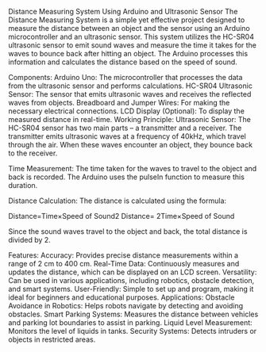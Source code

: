 
Distance Measuring System Using Arduino and Ultrasonic Sensor
The Distance Measuring System is a simple yet effective project designed to measure the distance between an object and the sensor using an Arduino microcontroller and an ultrasonic sensor. This system utilizes the HC-SR04 ultrasonic sensor to emit sound waves and measure the time it takes for the waves to bounce back after hitting an object. The Arduino processes this information and calculates the distance based on the speed of sound.

Components:
Arduino Uno: The microcontroller that processes the data from the ultrasonic sensor and performs calculations.
HC-SR04 Ultrasonic Sensor: The sensor that emits ultrasonic waves and receives the reflected waves from objects.
Breadboard and Jumper Wires: For making the necessary electrical connections.
LCD Display (Optional): To display the measured distance in real-time.
Working Principle:
Ultrasonic Sensor: The HC-SR04 sensor has two main parts – a transmitter and a receiver. The transmitter emits ultrasonic waves at a frequency of 40kHz, which travel through the air. When these waves encounter an object, they bounce back to the receiver.

Time Measurement: The time taken for the waves to travel to the object and back is recorded. The Arduino uses the pulseIn function to measure this duration.

Distance Calculation: The distance is calculated using the formula:

Distance=Time×Speed of Sound2
Distance= 2Time×Speed of Sound
​
 
Since the sound waves travel to the object and back, the total distance is divided by 2.

Features:
Accuracy: Provides precise distance measurements within a range of 2 cm to 400 cm.
Real-Time Data: Continuously measures and updates the distance, which can be displayed on an LCD screen.
Versatility: Can be used in various applications, including robotics, obstacle detection, and smart systems.
User-Friendly: Simple to set up and program, making it ideal for beginners and educational purposes.
Applications:
Obstacle Avoidance in Robotics: Helps robots navigate by detecting and avoiding obstacles.
Smart Parking Systems: Measures the distance between vehicles and parking lot boundaries to assist in parking.
Liquid Level Measurement: Monitors the level of liquids in tanks.
Security Systems: Detects intruders or objects in restricted areas.
